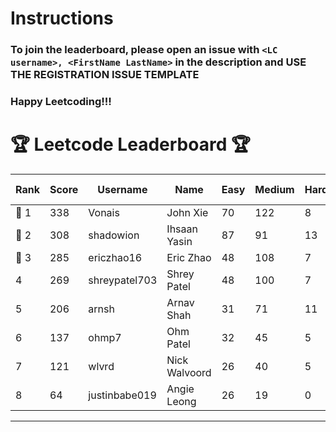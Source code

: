 # Instructions
### To join the leaderboard, please open an issue with `<LC username>, <FirstName LastName>` in the description and USE THE REGISTRATION ISSUE TEMPLATE
### Happy Leetcoding!!!


# 🏆 Leetcode Leaderboard 🏆

| Rank | Score | Username       | Name | Easy | Medium | Hard | Problems Solved |
|------|----------------|-----------------|-------------------|--------------|--------------|--------------|--------------|
| 🥇 1 | 338 | Vonais | John Xie | 70 | 122 | 8 | 200 |
| 🥈 2 | 308 | shadowion | Ihsaan Yasin | 87 | 91 | 13 | 191 |
| 🥉 3 | 285 | ericzhao16 | Eric Zhao | 48 | 108 | 7 | 163 |
| 4 | 269 | shreypatel703 | Shrey Patel | 48 | 100 | 7 | 155 |
| 5 | 206 | arnsh | Arnav Shah | 31 | 71 | 11 | 113 |
| 6 | 137 | ohmp7 | Ohm Patel | 32 | 45 | 5 | 82 |
| 7 | 121 | wlvrd | Nick Walvoord | 26 | 40 | 5 | 71 |
| 8 | 64 | justinbabe019 | Angie Leong | 26 | 19 | 0 | 45 |
---